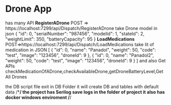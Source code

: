 # Drone App
has many API
**RegisterADrone** POST => https://localhost:7299/api/Dispatch/RegisterADrone
take Drone model in json 
{
  "id": 0,
  "serialNumber": "987456",
  "modelId": 1,
  "stateId": 2,
  "weightLimit": 350,
  "batteryCapacity": 95
}
**LoadMedications** POST=>https://localhost:7299/api/Dispatch/LoadMedications
take lit of medication in JSON
[
  {
    "id": 0,
    "name": "Panadol",
    "weight": 50,
    "code": "test",
    "image": "123456",
    "droneId": 9
  },
  {
    "id": 0,
    "name": "Panadol2",
    "weight": 50,
    "code": "test",
    "image": "123456",
    "droneId": 9
  }
]
and also Get APIs
checkMedicationOfADrone,checkAvailableDrone,getDroneBatteryLevel,GetAll Drones

the DB script file exit in DB Folder it will create DB and tables with default data
/*******************************************************************************************/
the project has Serilog save logs in the folder of project it also has docker windows enviroment 
/******************************************************************************************/
